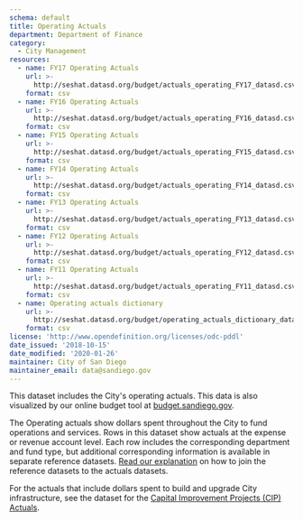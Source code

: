 ```yaml
---
schema: default
title: Operating Actuals
department: Department of Finance
category:
  - City Management
resources:
  - name: FY17 Operating Actuals
    url: >-
      http://seshat.datasd.org/budget/actuals_operating_FY17_datasd.csv
    format: csv
  - name: FY16 Operating Actuals
    url: >-
      http://seshat.datasd.org/budget/actuals_operating_FY16_datasd.csv
    format: csv
  - name: FY15 Operating Actuals
    url: >-
      http://seshat.datasd.org/budget/actuals_operating_FY15_datasd.csv
    format: csv
  - name: FY14 Operating Actuals
    url: >-
      http://seshat.datasd.org/budget/actuals_operating_FY14_datasd.csv
    format: csv
  - name: FY13 Operating Actuals
    url: >-
      http://seshat.datasd.org/budget/actuals_operating_FY13_datasd.csv
    format: csv
  - name: FY12 Operating Actuals
    url: >-
      http://seshat.datasd.org/budget/actuals_operating_FY12_datasd.csv
    format: csv
  - name: FY11 Operating Actuals
    url: >-
      http://seshat.datasd.org/budget/actuals_operating_FY11_datasd.csv
    format: csv
  - name: Operating actuals dictionary
    url: >-
      http://seshat.datasd.org/budget/operating_actuals_dictionary_datasd.csv
    format: csv
license: 'http://www.opendefinition.org/licenses/odc-pddl'
date_issued: '2018-10-15'
date_modified: '2020-01-26'
maintainer: City of San Diego
maintainer_email: data@sandiego.gov
---
```

This dataset includes the City's operating actuals. This data is also visualized by our online budget tool at [budget.sandiego.gov](https://budget.sandiego.gov/transparency#/).
<!--more-->

The Operating actuals show dollars spent throughout the City to fund operations and services. Rows in this dataset show actuals at the expense or revenue account level. Each row includes the corresponding department and fund type, but additional corresponding information is available in separate reference datasets. [Read our explanation](/budget-topic/) on how to join the reference datasets to the actuals datasets.

For the actuals that include dollars spent to build and upgrade City infrastructure, see the dataset for the [Capital Improvement Projects (CIP) Actuals](/datasets/capital-actuals-fy/).
